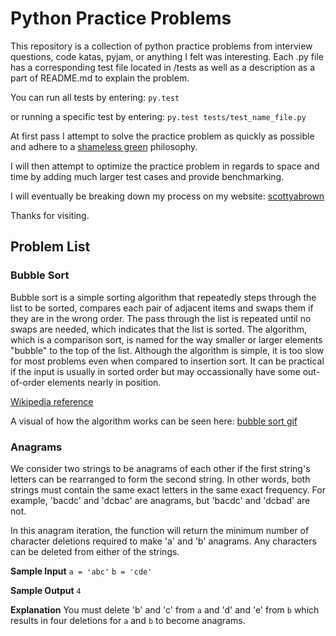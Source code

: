 # Python Practice Problems

This repository is a collection of python practice problems from interview questions, code katas, pyjam, or anything I felt was interesting. Each .py file has a corresponding test file located in /tests as well as a description as a part of README.md to explain the problem.

You can run all tests by entering:
`py.test`

or running a specific test by entering:
`py.test tests/test_name_file.py`

At first pass I attempt to solve the practice problem as quickly as possible and adhere to a [shameless green](https://www.sandimetz.com/99bottles/sample/#_shameless_green) philosophy.

I will then attempt to optimize the practice problem in regards to space and time by adding much larger test cases and provide benchmarking.

I will eventually be breaking down my process on my website: [scottyabrown](http://scottyabrown.com)

Thanks for visiting.

## Problem List

### Bubble Sort

Bubble sort is a simple sorting algorithm that repeatedly steps through the list to be sorted, compares each pair of adjacent items and swaps them if they are in the wrong order. The pass through the list is repeated until no swaps are needed, which indicates that the list is sorted. The algorithm, which is a comparison sort, is named for the way smaller or larger elements "bubble" to the top of the list. Although the algorithm is simple, it is too slow for most problems even when compared to insertion sort. It can be practical if the input is usually in sorted order but may occassionally have some out-of-order elements nearly in position.

[Wikipedia reference](https://en.wikipedia.org/wiki/Bubble_sort)

A visual of how the algorithm works can be seen here: [bubble sort gif](https://en.wikipedia.org/wiki/Bubble_sort#/media/File:Bubble-sort-example-300px.gif)

### Anagrams

We consider two strings to be anagrams of each other if the first string's letters can be rearranged to form the second string. In other words, both strings must contain the same exact letters in the same exact frequency. For example, 'bacdc' and 'dcbac' are anagrams, but 'bacdc' and 'dcbad' are not.

In this anagram iteration, the function will return the minimum number of character deletions required to make 'a' and 'b' anagrams. Any characters can be deleted from either of the strings.

**Sample Input**
`a = 'abc'`
`b = 'cde'`

**Sample Output**
`4`

**Explanation**
You must delete 'b' and 'c' from `a` and 'd' and 'e' from `b` which results in four deletions for `a` and `b` to become anagrams.
